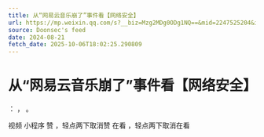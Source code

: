 ```yaml
---
title: 从“网易云音乐崩了”事件看【网络安全】
url: https://mp.weixin.qq.com/s?__biz=Mzg2MDg0ODg1NQ==&mid=2247525204&idx=1&sn=bcca310c1c96ed3fe56c475c801859da
source: Doonsec's feed
date: 2024-08-21
fetch_date: 2025-10-06T18:02:25.290809
---
```


# 从“网易云音乐崩了”事件看【网络安全】

：
，
。

视频
小程序
赞
，轻点两下取消赞
在看
，轻点两下取消在看